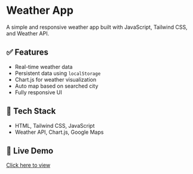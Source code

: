 # Weather App

A simple and responsive weather app built with JavaScript, Tailwind CSS, and Weather API.

## ✅ Features

- Real-time weather data
- Persistent data using `localStorage`
- Chart.js for weather visualization
- Auto map based on searched city
- Fully responsive UI

## 🔧 Tech Stack

- HTML, Tailwind CSS, JavaScript
- Weather API, Chart.js, Google Maps

## 🔗 Live Demo

[Click here to view](https://your-live-link.com)
